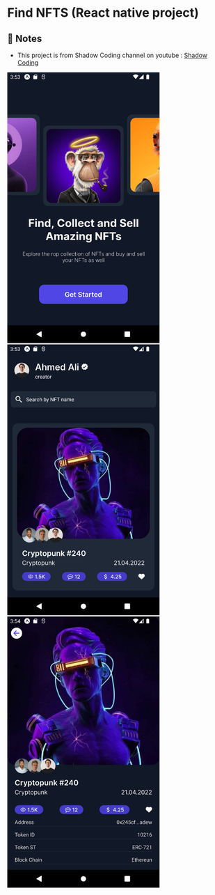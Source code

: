 # Find NFTS (React native project)

## 📝 Notes

- This project is from Shadow Coding channel on youtube : [Shadow Coding](https://www.youtube.com/watch?v=j7xV7RTgQOc)

<img src="./assets/images/Welcome.png"  width="350"/>
<img src="./assets/images/Home.png"  width="350"/>
<img src="./assets/images/details.png"  width="350"/>

